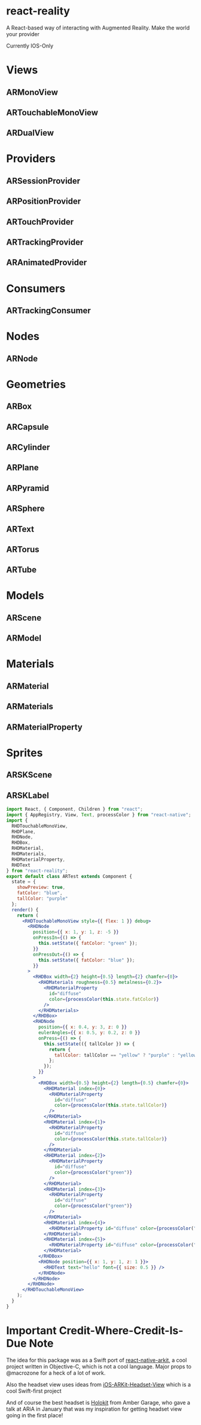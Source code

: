 # react-reality

A React-based way of interacting with Augmented Reality. Make the world your provider

Currently IOS-Only

# Views

## ARMonoView

## ARTouchableMonoView

## ARDualView

# Providers

## ARSessionProvider

## ARPositionProvider

## ARTouchProvider

## ARTrackingProvider

## ARAnimatedProvider

# Consumers

## ARTrackingConsumer

# Nodes

## ARNode

# Geometries

## ARBox

## ARCapsule

## ARCylinder

## ARPlane

## ARPyramid

## ARSphere

## ARText

## ARTorus

## ARTube

# Models

## ARScene

## ARModel

# Materials

## ARMaterial

## ARMaterials

## ARMaterialProperty

# Sprites

## ARSKScene

## ARSKLabel

```jsx
import React, { Component, Children } from "react";
import { AppRegistry, View, Text, processColor } from "react-native";
import {
  RHDTouchableMonoView,
  RHDPlane,
  RHDNode,
  RHDBox,
  RHDMaterial,
  RHDMaterials,
  RHDMaterialProperty,
  RHDText
} from "react-reality";
export default class ARTest extends Component {
  state = {
    showPreview: true,
    fatColor: "blue",
    tallColor: "purple"
  };
  render() {
    return (
      <RHDTouchableMonoView style={{ flex: 1 }} debug>
        <RHDNode
          position={{ x: 1, y: 1, z: -5 }}
          onPressIn={() => {
            this.setState({ fatColor: "green" });
          }}
          onPressOut={() => {
            this.setState({ fatColor: "blue" });
          }}
        >
          <RHDBox width={2} height={0.5} length={2} chamfer={0}>
            <RHDMaterials roughness={0.5} metalness={0.2}>
              <RHDMaterialProperty
                id="diffuse"
                color={processColor(this.state.fatColor)}
              />
            </RHDMaterials>
          </RHDBox>
          <RHDNode
            position={{ x: 0.4, y: 3, z: 0 }}
            eulerAngles={{ x: 0.5, y: 0.2, z: 0 }}
            onPress={() => {
              this.setState(({ tallColor }) => {
                return {
                  tallColor: tallColor == "yellow" ? "purple" : "yellow"
                };
              });
            }}
          >
            <RHDBox width={0.5} height={2} length={0.5} chamfer={0}>
              <RHDMaterial index={0}>
                <RHDMaterialProperty
                  id="diffuse"
                  color={processColor(this.state.tallColor)}
                />
              </RHDMaterial>
              <RHDMaterial index={1}>
                <RHDMaterialProperty
                  id="diffuse"
                  color={processColor(this.state.tallColor)}
                />
              </RHDMaterial>
              <RHDMaterial index={2}>
                <RHDMaterialProperty
                  id="diffuse"
                  color={processColor("green")}
                />
              </RHDMaterial>
              <RHDMaterial index={3}>
                <RHDMaterialProperty
                  id="diffuse"
                  color={processColor("green")}
                />
              </RHDMaterial>
              <RHDMaterial index={4}>
                <RHDMaterialProperty id="diffuse" color={processColor("red")} />
              </RHDMaterial>
              <RHDMaterial index={5}>
                <RHDMaterialProperty id="diffuse" color={processColor("red")} />
              </RHDMaterial>
            </RHDBox>
            <RHDNode position={{ x: 1, y: 1, z: 1 }}>
              <RHDText text="hello" font={{ size: 0.5 }} />
            </RHDNode>
          </RHDNode>
        </RHDNode>
      </RHDTouchableMonoView>
    );
  }
}
```

# Important Credit-Where-Credit-Is-Due Note

The idea for this package was as a Swift port of [react-native-arkit](https://github.com/HippoAR/react-native-arkit), a cool project written in Objective-C, which is not a cool language. Major props to @macrozone for a heck of a lot of work.

Also the headset view uses ideas from [iOS-ARKit-Headset-View](https://github.com/hanleyweng/iOS-ARKit-Headset-View) which is a cool Swift-first project

And of course the best headset is [Holokit](https://holokit.io) from Amber Garage, who gave a talk at ARiA in January that was my inspiration for getting headset view going in the first place!
